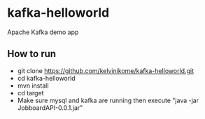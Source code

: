 # kafka-helloworld
Apache Kafka demo app

## How to run

* git clone https://github.com/kelvinikome/kafka-helloworld.git
* cd kafka-helloworld
* mvn install
* cd target
* Make sure mysql and kafka are running then execute "java -jar JobboardAPI-0.0.1.jar"
